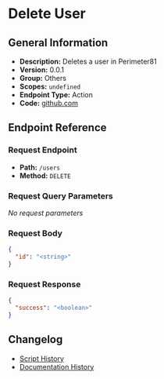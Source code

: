 # Delete User

## General Information

- **Description:** Deletes a user in Perimeter81
- **Version:** 0.0.1
- **Group:** Others
- **Scopes:** `undefined`
- **Endpoint Type:** Action
- **Code:** [github.com](https://github.com/NangoHQ/integration-templates/tree/main/integrations/perimeter81/actions/delete-user.ts)


## Endpoint Reference

### Request Endpoint

- **Path:** `/users`
- **Method:** `DELETE`

### Request Query Parameters

_No request parameters_

### Request Body

```json
{
  "id": "<string>"
}
```

### Request Response

```json
{
  "success": "<boolean>"
}
```

## Changelog

- [Script History](https://github.com/NangoHQ/integration-templates/commits/main/integrations/perimeter81/actions/delete-user.ts)
- [Documentation History](https://github.com/NangoHQ/integration-templates/commits/main/integrations/perimeter81/actions/delete-user.md)

<!-- END  GENERATED CONTENT -->

